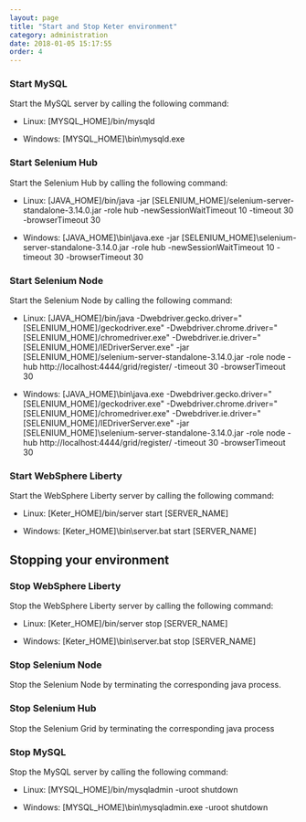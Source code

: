 ```yaml
---
layout: page
title: "Start and Stop Keter environment"
category: administration
date: 2018-01-05 15:17:55
order: 4
---
```



### Start MySQL
Start the MySQL server by calling the following command:

- Linux: [MYSQL_HOME]/bin/mysqld

- Windows: [MYSQL_HOME]\bin\mysqld.exe

### Start Selenium Hub

Start the Selenium Hub by calling the following command:

- Linux: [JAVA_HOME]/bin/java -jar [SELENIUM_HOME]/selenium-server-standalone-3.14.0.jar -role hub -newSessionWaitTimeout 10 -timeout 30 -browserTimeout 30

- Windows: [JAVA_HOME]\bin\java.exe -jar [SELENIUM_HOME]\selenium-server-standalone-3.14.0.jar -role hub -newSessionWaitTimeout 10 -timeout 30 -browserTimeout 30


### Start Selenium Node
Start the Selenium Node by calling the following command:

- Linux: [JAVA_HOME]/bin/java -Dwebdriver.gecko.driver="[SELENIUM_HOME]/geckodriver.exe" -Dwebdriver.chrome.driver="[SELENIUM_HOME]/chromedriver.exe" -Dwebdriver.ie.driver="[SELENIUM_HOME]/IEDriverServer.exe" -jar [SELENIUM_HOME]/selenium-server-standalone-3.14.0.jar -role node -hub http://localhost:4444/grid/register/ -timeout 30 -browserTimeout 30   


- Windows: [JAVA_HOME]\bin\java.exe -Dwebdriver.gecko.driver="[SELENIUM_HOME]/geckodriver.exe" -Dwebdriver.chrome.driver="[SELENIUM_HOME]/chromedriver.exe" -Dwebdriver.ie.driver="[SELENIUM_HOME]/IEDriverServer.exe" -jar [SELENIUM_HOME]\selenium-server-standalone-3.14.0.jar -role node -hub http://localhost:4444/grid/register/ -timeout 30 -browserTimeout 30   



### Start WebSphere Liberty
Start the WebSphere Liberty server by calling the following command:

- Linux: [Keter_HOME]/bin/server start [SERVER_NAME] 


- Windows: [Keter_HOME]\bin\server.bat start [SERVER_NAME]   


##	Stopping your environment

###	Stop WebSphere Liberty
Stop the WebSphere Liberty server by calling the following command:

- Linux: [Keter_HOME]/bin/server stop [SERVER_NAME] 


- Windows: [Keter_HOME]\bin\server.bat stop [SERVER_NAME]   

###	Stop Selenium Node
Stop the Selenium Node by terminating the corresponding java process.
 

###	Stop Selenium Hub

Stop the Selenium Grid by terminating the corresponding java process

###	Stop MySQL
Stop the MySQL server by calling the following command:

- Linux: [MYSQL_HOME]/bin/mysqladmin -uroot  shutdown

- Windows: [MYSQL_HOME]\bin\mysqladmin.exe -uroot  shutdown
